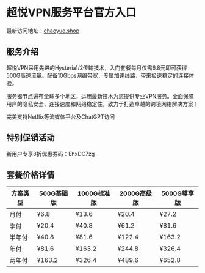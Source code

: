 # 超悦VPN服务平台官方入口

最新访问地址：[chaoyue.shop](https://url.gogogomiao.one/QYTN)

## 服务介绍

超悦VPN采用先进的Hysteria1/2传输技术，入门套餐每月仅需6.8元即可获得500G高速流量。配备10Gbps网络带宽，专属加速线路，带来极速稳定的连接体验。

服务器节点遍布全球多个地区，运用最新技术为您提供专业VPN服务。全面保障用户的隐私安全、连接速度和网络稳定性，致力于打造卓越的跨境网络解决方案！

完美支持Netflix等流媒体平台及ChatGPT访问

## 特别促销活动

新用户专享8折优惠券码：EhxDC7zg

## 套餐价格详情

| 方案类型 | 500G基础版 | 1000G标准版 | 2000G高级版 | 5000G尊享版 |
|----------|-----------|------------|------------|------------|
| 月付 | ¥6.8 | ¥13.6 | ¥20.4 | ¥27.2 |
| 季付 | ¥20.4 | ¥40.8 | ¥61.2 | ¥81.6 |
| 半年付 | ¥40.8 | ¥81.6 | ¥122.4 | ¥163.2 |
| 年付 | ¥81.6 | ¥163.2 | ¥244.8 | ¥326.4 |
| 两年付 | ¥163.2 | ¥326.4 | ¥489.6 | ¥652.8 |
